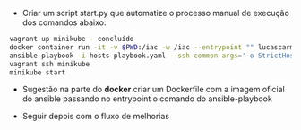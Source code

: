 - Criar um script start.py que automatize o processo manual de execução dos comandos abaixo:

```bash
vagrant up minikube - concluído
docker container run -it -v $PWD:/iac -w /iac --entrypoint "" lucascarmo/iac:latest bash
ansible-playbook -i hosts playbook.yaml --ssh-common-args='-o StrictHostKeyChecking=no'
vagrant ssh minikube
minikube start
```

- Sugestão na parte do **docker** criar um Dockerfile com a imagem oficial do ansible passando no entrypoint o comando do ansible-playbook 

- Seguir depois com o fluxo de melhorias